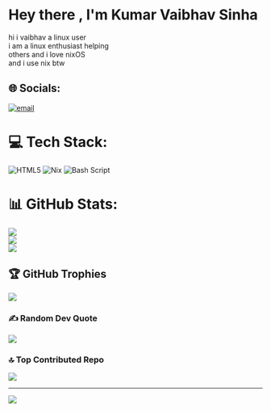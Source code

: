 # Hey there , I'm Kumar Vaibhav Sinha 
hi i vaibhav a linux user <br>i am a linux enthusiast helping <br>others and i love nixOS <br> and i use nix btw


## 🌐 Socials:
[![email](https://img.shields.io/badge/Email-D14836?logo=gmail&logoColor=white)](mailto:kv26102009@gmail.com) 

# 💻 Tech Stack:
![HTML5](https://img.shields.io/badge/html5-%23E34F26.svg?style=for-the-badge&logo=html5&logoColor=white) ![Nix](https://img.shields.io/badge/NIX-5277C3.svg?style=for-the-badge&logo=NixOS&logoColor=white) ![Bash Script](https://img.shields.io/badge/bash_script-%23121011.svg?style=for-the-badge&logo=gnu-bash&logoColor=white)
# 📊 GitHub Stats:
![](https://github-readme-stats.vercel.app/api?username=ijadux2&theme=radical&hide_border=false&include_all_commits=false&count_private=false)<br/>
![](https://nirzak-streak-stats.vercel.app/?user=ijadux2&theme=radical&hide_border=false)<br/>
![](https://github-readme-stats.vercel.app/api/top-langs/?username=ijadux2&theme=radical&hide_border=false&include_all_commits=false&count_private=false&layout=compact)

## 🏆 GitHub Trophies
![](https://github-profile-trophy.vercel.app/?username=ijadux2&theme=radical&no-frame=false&no-bg=true&margin-w=4)

### ✍️ Random Dev Quote
![](https://quotes-github-readme.vercel.app/api?type=horizontal&theme=radical)

### 🔝 Top Contributed Repo
![](https://github-contributor-stats.vercel.app/api?username=ijadux2&limit=5&theme=dark&combine_all_yearly_contributions=true)

---
[![](https://visitcount.itsvg.in/api?id=ijadux2&icon=0&color=0)](https://visitcount.itsvg.in)

<!-- Proudly created with GPRM ( https://gprm.itsvg.in ) -->
